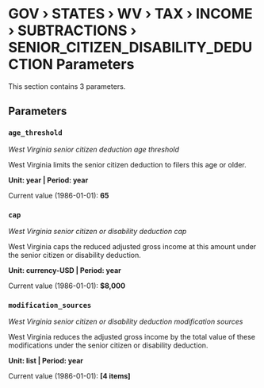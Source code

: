 # GOV › STATES › WV › TAX › INCOME › SUBTRACTIONS › SENIOR_CITIZEN_DISABILITY_DEDUCTION Parameters

This section contains 3 parameters.

## Parameters

### `age_threshold`
*West Virginia senior citizen deduction age threshold*

West Virginia limits the senior citizen deduction to filers this age or older.

**Unit: year | Period: year**

Current value (1986-01-01): **65**


### `cap`
*West Virginia senior citizen or disability deduction cap*

West Virginia caps the reduced adjusted gross income at this amount under the senior citizen or disability deduction.

**Unit: currency-USD | Period: year**

Current value (1986-01-01): **$8,000**


### `modification_sources`
*West Virginia senior citizen or disability deduction modification sources*

West Virginia reduces the adjusted gross income by the total value of these modifications under the senior citizen or disability deduction.

**Unit: list | Period: year**

Current value (1986-01-01): **[4 items]**

